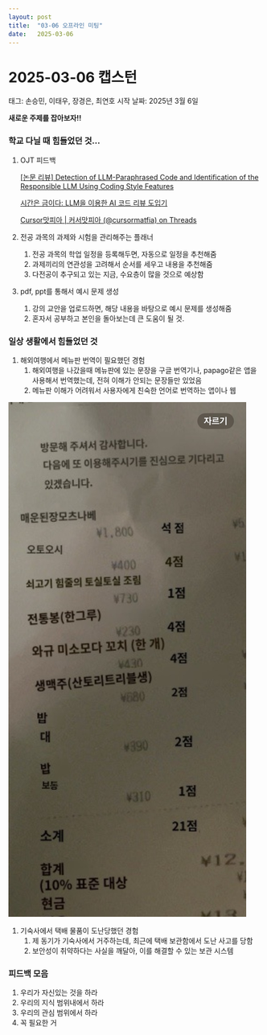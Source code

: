 ```yaml
---
layout: post
title:  "03-06 오프라인 미팅"
date:   2025-03-06 
---
```


# 2025-03-06 캡스턴

태그: 손승민, 이태우, 장경은, 최연호
시작 날짜: 2025년 3월 6일

**새로운 주제를 잡아보자!!**

### 학교 다닐 때 힘들었던 것…

1. OJT 피드백
    
    [[논문 리뷰] Detection of LLM-Paraphrased Code and Identification of the Responsible   LLM Using Coding Style Features](https://www.themoonlight.io/ko/review/detection-of-llm-paraphrased-code-and-identification-of-the-responsible-llm-using-coding-style-features)
    
    [시간은 금이다: LLM을 이용한 AI 코드 리뷰 도입기](https://d2.naver.com/helloworld/7321313)
    
    [Cursor맛피아 | 커서맛피아 (@cursormatfia) on Threads](https://www.threads.net/@cursormatfia/post/DF27Mk_ybZF)
    
2. 전공 과목의 과제와 시험을 관리해주는 플래너
    1. 전공 과목의 학업 일정을 등록해두면, 자동으로 일정을 추천해줌
    2. 과제끼리의 연관성을 고려해서 순서를 세우고 내용을 추천해줌
    3. 다전공이 추구되고 있는 지금, 수요층이 많을 것으로 예상함
3. pdf, ppt를 통해서 예시 문제 생성
    1. 강의 교안을 업로드하면, 해당 내용을 바탕으로 예시 문제를 생성해줌
    2. 혼자서 공부하고 본인을 돌아보는데 큰 도움이 될 것.

### 일상 생활에서 힘들었던 것

1. 해외여행에서 메뉴판 번역이 필요했던 경험
    1. 해외여행을 나갔을때 메뉴판에 있는 문장을 구글 번역기나, papago같은 앱을 사용해서 번역했는데, 전혀 이해가 안되는 문장들만 있었음
    2. 메뉴판 이해가 어려워서 사용자에게 친숙한 언어로 번역하는 앱이나 웹

![image.png](./asset/0306_1.png)

1. 기숙사에서 택배 물품이 도난당했던 경험
    1. 제 동기가 기숙사에서 거주하는데, 최근에 택배 보관함에서 도난 사고를 당함
    2. 보안성이 취약하다는 사실을 깨달아, 이를 해결할 수 있는 보관 시스템

### 피드백 모음

1. 우리가 자신있는 것을 하라
2. 우리의 지식 범위내에서 하라
3. 우리의 관심 범위에서 하라
4. 꼭 필요한 거